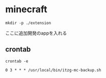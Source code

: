 # minecraft
 ```
 mkdir -p ./extension 
 ```

 ここに追加開発のappを入れる

 ## crontab
 ```
 crontab -e

 0 3 * * * /usr/local/bin/itzg-mc-backup.sh
 ```